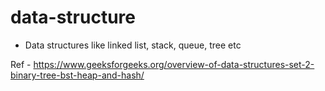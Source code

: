 # data-structure

* Data structures like linked list, stack, queue, tree etc

Ref - https://www.geeksforgeeks.org/overview-of-data-structures-set-2-binary-tree-bst-heap-and-hash/
